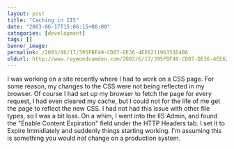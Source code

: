 ```yaml
---
layout: post
title: "Caching in IIS"
date: "2003-06-17T15:06:15+06:00"
categories: [development]
tags: []
banner_image: 
permalink: /2003/06/17/395FBF49-CD07-DE36-4EE621196351D4B6
oldurl: http://www.raymondcamden.com/2003/6/17/395FBF49-CD07-DE36-4EE621196351D4B6
---
```


I was working on a site recently where I had to work on a CSS page. For some reason, my changes to the CSS were not being reflected in my browser. Of course I had set up my browser to fetch the page for every request, I had even cleared my cache, but I could not for the life of me get the page to reflect the new CSS. I had not had this issue with other file types, so I was a bit loss. On a whim, I went into the IIS Admin, and found the "Enable Content Expiration" field under the HTTP Headers tab. I set it to Expire Immidiately and suddenly things starting working. I'm assuming this is something you would <i>not</i> change on a production system.